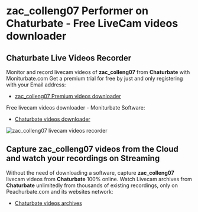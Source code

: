 # zac_colleng07 Performer on Chaturbate - Free LiveCam videos downloader

## Chaturbate Live Videos Recorder

Monitor and record livecam videos of **zac_colleng07** from **Chaturbate** with Moniturbate.com
Get a premium trial for free by just and only registering with your Email address:
* [zac_colleng07 Premium videos downloader](https://moniturbate.com/request-demo-licence-key.html)

Free livecam videos downloader - Moniturbate Software:
* [Chaturbate videos downloader](https://moniturbate.com/moniturbate-download-software.html)

![zac_colleng07 livecam videos recorder](https://peachurnet.com/templates/moniturbate-software.png)


## Capture zac_colleng07 videos from the Cloud and watch your recordings on Streaming

Without the need of downloading a software, capture **zac_colleng07** livecam videos from **Chaturbate** 100% online.
Watch Livecam archives from **Chaturbate** unlimitedly from thousands of existing recordings, only on Peachurbate.com and its websites network:
* [Chaturbate videos archives](https://peachurnet.com/)